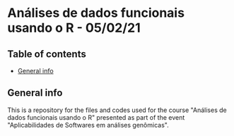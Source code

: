 # Análises de dados funcionais usando o R - 05/02/21

## Table of contents
* [General info](#general-info)

## General info
This is a repository for the files and codes used for the course "Análises de dados funcionais usando o R" presented as part of the event "Aplicabilidades de Softwares em análises genômicas". 	

